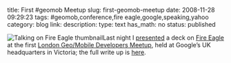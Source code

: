 title: First #geomob Meetup
slug: first-geomob-meetup
date: 2008-11-28 09:29:23
tags: #geomob,conference,fire eagle,google,speaking,yahoo
category: blog
link: 
description: 
type: text
has_math: no
status: published

![Talking on Fire Eagle thumbnail](/wp-content/uploads/2009/01/3065728562_efa698eda6_thumbnail.png "Talking on Fire Eagle thumbnail")Last night I [presented](https://gmdlondon.ning.com/photo/picture-001 "https://gmdlondon.ning.com/photo/picture-001") a deck on [Fire Eagle](https://fireeagle.yahoo.net/ "https://fireeagle.yahoo.net") at the first [London Geo/Mobile Developers Meetup](https://gmdlondon.ning.com/ "https://gmdlondon.ning.com/"), held at Google’s UK headquarters in Victoria; the full write up is [here](https://www.ygeoblog.com/blog/2008/11/28/london-geomobile-developers-meetup-group/ "https://www.ygeoblog.com/blog/2008/11/28/london-geomobile-developers-meetup-group/").

